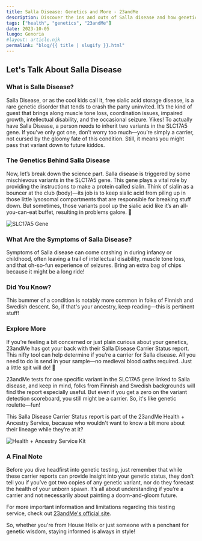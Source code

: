 ```yaml
---
title: Salla Disease: Genetics and More - 23andMe
description: Discover the ins and outs of Salla disease and how genetic testing can help.
tags: ["health", "genetics", "23andMe"]
date: 2023-10-05
luogo: Genoria
#layout: article.njk
permalink: "blog/{{ title | slugify }}.html"
---
```


## Let's Talk About Salla Disease

### What is Salla Disease?

Salla Disease, or as the cool kids call it, free sialic acid storage disease, is a rare genetic disorder that tends to crash the party uninvited. It’s the kind of guest that brings along muscle tone loss, coordination issues, impaired growth, intellectual disability, and the occasional seizure. Yikes! To actually have Salla Disease, a person needs to inherit two variants in the SLC17A5 gene. If you've only got one, don’t worry too much—you’re simply a carrier, not cursed by the gloomy fate of this condition. Still, it means you might pass that variant down to future kiddos.

### The Genetics Behind Salla Disease

Now, let’s break down the science part. Salla disease is triggered by some mischievous variants in the SLC17A5 gene. This gene plays a vital role by providing the instructions to make a protein called sialin. Think of sialin as a bouncer at the club (body)—its job is to keep sialic acid from piling up in those little lysosomal compartments that are responsible for breaking stuff down. But sometimes, those variants pool up the sialic acid like it’s an all-you-can-eat buffet, resulting in problems galore. 🥳

![SLC17A5 Gene](https://pub-prd-seohub-us-west-2.s3.us-west-2.amazonaws.com/wp-content/uploads/sites/2/2022/01/Screen-Shot-2022-01-24-at-2.11.59-PM-1024x596.png)

### What Are the Symptoms of Salla Disease?

Symptoms of Salla disease can come crashing in during infancy or childhood, often leaving a trail of intellectual disability, muscle tone loss, and that oh-so-fun experience of seizures. Bring an extra bag of chips because it might be a long ride!

### Did You Know?

This bummer of a condition is notably more common in folks of Finnish and Swedish descent. So, if that's your ancestry, keep reading—this is pertinent stuff!

### Explore More

If you’re feeling a bit concerned or just plain curious about your genetics, 23andMe has got your back with their Salla Disease Carrier Status report. This nifty tool can help determine if you’re a carrier for Salla disease. All you need to do is send in your sample—no medieval blood oaths required. Just a little spit will do! 🚀 

23andMe tests for one specific variant in the SLC17A5 gene linked to Salla disease, and keep in mind, folks from Finnish and Swedish backgrounds will find the report especially useful. But even if you get a zero on the variant detection scoreboard, you still might be a carrier. So, it's like genetic roulette—fun!

This Salla Disease Carrier Status report is part of the 23andMe Health + Ancestry Service, because who wouldn't want to know a bit more about their lineage while they’re at it?

![Health + Ancestry Service Kit](https://pub-prd-seohub-us-west-2.s3.us-west-2.amazonaws.com/wp-content/uploads/sites/2/2022/03/HA-Kit-Image-1.png)

### A Final Note

Before you dive headfirst into genetic testing, just remember that while these carrier reports can provide insight into your genetic status, they don’t tell you if you’ve got two copies of any genetic variant, nor do they forecast the health of your unborn spawn. It’s all about understanding if you’re a carrier and not necessarily about painting a doom-and-gloom future.

For more important information and limitations regarding this testing service, check out [23andMe's official site](https://www.23andme.com/test-info_).

So, whether you're from House Helix or just someone with a penchant for genetic wisdom, staying informed is always in style!